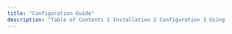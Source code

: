 ```yaml
---
title: "Configuration Guide"
description: "Table of Contents 1 Installation 2 Configuration 3 Using the Web Console 4 Operations 5 Implementing Policy with Momentum 6 Validation Context Variables 7 Clustering 8 Sieve..."
---
```


